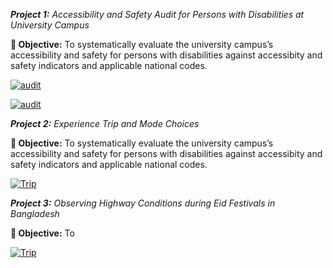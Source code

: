 <i>**Project 1:** Accessibility and Safety Audit for Persons with Disabilities at University Campus</i> <br>

**🎯 Objective:** To systematically evaluate the university campus’s accessibility and safety for persons with disabilities against accessibity and safety indicators and applicable national codes. <br>

[![audit](https://img.shields.io/static/v1?label=Accessibility%20and%20Safety%20Audit%20Presentation&message=%20&color=0A66C2&style=for-the-badge)](Audit.pdf) <br>

[![audit](https://img.shields.io/static/v1?label=Accessibility%20and%20Safety%20Audit%20Indicators&message=%20&color=F39C12&style=for-the-badge)](Indicators.pdf) <br>

<i>**Project 2:** Experience Trip and Mode Choices</i> <br>

**🎯 Objective:** To systematically evaluate the university campus’s accessibility and safety for persons with disabilities against accessibity and safety indicators and applicable national codes. <br>

[![Trip](https://img.shields.io/static/v1?label=Project%20Write%20Up&message=%20&color=0A66C2&style=for-the-badge)](trip.pdf) <br>

<i>**Project 3:** Observing Highway Conditions during Eid Festivals in Bangladesh</i> <br>

**🎯 Objective:** To <br>

[![Trip](https://img.shields.io/static/v1?label=Project%20Write%20Up&message=%20&color=0A66C2&style=for-the-badge)](trip.pdf) <br>

